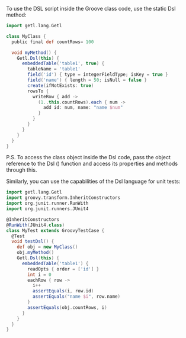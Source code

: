 To use the DSL script inside the Groove class code, use the static Dsl method:
```groovy
import getl.lang.Getl

class MyClass {
  public final def countRows= 100

  void myMethod() {
    Getl.Dsl(this) {
      embeddedTable('table1', true) {
        tableName = 'table1'
        field('id') { type = integerFieldType; isKey = true }
        field('name') { length = 50; isNull = false }
        create(ifNotExists: true)
        rowsTo {
          writeRow { add ->
            (1..this.countRows).each { num ->
              add id: num, name: "name $num"
            }
          }
        }
      }
    }
  }
}
```
P.S. To access the class object inside the Dsl code, pass the object reference to the Dsl () function and access its properties and methods through this.

Similarly, you can use the capabilities of the Dsl language for unit tests:
```groovy
import getl.lang.Getl
import groovy.transform.InheritConstructors
import org.junit.runner.RunWith
import org.junit.runners.JUnit4

@InheritConstructors
@RunWith(JUnit4.class)
class MyTest extends GroovyTestCase {
  @Test
  void testDsl() {
    def obj = new MyClass()
    obj.myMethod()
    Getl.Dsl(this) {
      embeddedTable('table1') {
        readOpts { order = ['id'] }
        int i = 0
        eachRow { row ->
          i++
          assertEquals(i, row.id)
          assertEquals("name $i", row.name)
        }
        assertEquals(obj.countRows, i)
      }
    }
  }
}
```